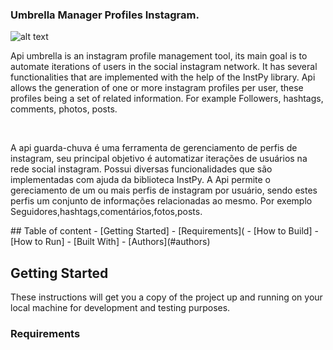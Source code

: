 <h3>Umbrella Manager Profiles Instagram.</h3>

![alt text](https://www.seekpng.com/png/detail/276-2760506_ben-hargreeves-aka-the-horror-unknown-much-like.png)
<br>
<p>
 Api umbrella is an instagram profile management tool, its main goal is to automate iterations of users in the social instagram network. It has several functionalities that are implemented with the help of the InstPy library. Api allows the generation of one or more instagram profiles per user, these profiles being a set of related information. For example Followers, hashtags, comments, photos, posts.
</p>
<br>
<p> 
A api guarda-chuva é uma ferramenta de gerenciamento de perfis de instagram, seu principal objetivo é automatizar iterações de usuários na rede social instagram. Possui diversas funcionalidades que são implementadas com ajuda da biblioteca InstPy. A Api permite o gereciamento de um ou mais perfis de instagram por usuário, sendo estes perfis um conjunto de informações relacionadas ao mesmo. Por exemplo Seguidores,hashtags,comentários,fotos,posts.
</p>
## Table of content
- [Getting Started]
- [Requirements](
- [How to Build]
- [How to Run]
- [Built With]
- [Authors](#authors)

## Getting Started

These instructions will get you a copy of the project up and running on your local machine for development and testing purposes.

### Requirements
